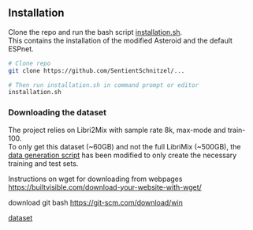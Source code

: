 
## Installation
Clone the repo and run the bash script [installation.sh](./reproduce_project/installation.sh). \
This contains the installation of the modified Asteroid and the default ESPnet.
```bash
# Clone repo
git clone https://github.com/SentientSchnitzel/...

# Then run installation.sh in command prompt or editor
installation.sh
```

### Downloading the dataset
The project relies on Libri2Mix with sample rate 8k, max-mode and train-100.\
To only get this dataset (~60GB) and not the full LibriMix (~500GB), the [data generation script](./reproduce_project/asteroid/ConvTasNet/LibriMix/generate_librimix.sh) has been modified to only create the necessary training and test sets.

Instructions on wget for downloading from webpages \
https://builtvisible.com/download-your-website-with-wget/

download git bash
https://git-scm.com/download/win

[dataset](https://nordictankers-my.sharepoint.com/personal/ksc_molnt_com/_layouts/15/onedrive.aspx?id=%2Fpersonal%2Fksc%5Fmolnt%5Fcom%2FDocuments%2FSHARED%2FSIMONS&originalPath=aHR0cHM6Ly9ub3JkaWN0YW5rZXJzLW15LnNoYXJlcG9pbnQuY29tLzpmOi9nL3BlcnNvbmFsL2tzY19tb2xudF9jb20vRXBsZkFNY2k5blJBZ0xaSXo4cEhVTDRCb0RrNmVkQVdwa2hsUUZYU3B0RnN3QT9ydGltZT11bEhrVXNnMTJVZw)
